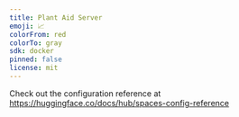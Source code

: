 ```yaml
---
title: Plant Aid Server
emoji: 📈
colorFrom: red
colorTo: gray
sdk: docker
pinned: false
license: mit
---
```


Check out the configuration reference at https://huggingface.co/docs/hub/spaces-config-reference
